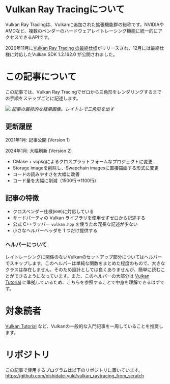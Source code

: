 
# Vulkan Ray Tracingについて

Vulkan Ray Tracingは、Vulkanに追加された拡張機能群の総称です。NVIDIAやAMDなど、複数のベンダーのハードウェアレイトレーシング機能に統一的にアクセスできるAPIです。

2020年11月に[Vulkan Ray Tracing の最終仕様](https://www.khronos.org/blog/vulkan-ray-tracing-final-specification-release)がリリースされ、12月には最終仕様に対応したVulkan SDK 1.2.162.0 が公開されました。

# この記事について

この記事では、Vulkan Ray Tracingでゼロから三角形をレンダリングするまでの手順をステップごとに記述します。

![](https://storage.googleapis.com/zenn-user-upload/rr5crszad0xyh2a33lxmbh21gd0u)
*記事の最終的な結果画像。レイトレで三角形を出す*

## 更新履歴

2021年1月: 記事公開 (Version 1)

2024年1月: 大幅刷新 (Version 2)
- CMake + vcpkgによるクロスプラットフォームなプロジェクトに変更
- Storage imageを削除し、Swapchain imagesに直接描画する形式に変更
- コードの読みやすさを大幅に改善
- コード量を大幅に削減（1500行→1100行）

## 記事の特徴

- クロスベンダー仕様(`KHR`)に対応している
- サードパーティの Vulkan ライブラリを使用せずゼロから記述する
- 公式 C++ラッパー `vulkan.hpp` を使うため冗長な記述が少ない
- 小さなヘルパーヘッダを 1 つだけ提供する

### ヘルパーについて
レイトレーシングに関係のないVulkanのセットアップ部分についてはヘルパーでスキップします。このヘルパーは単純な関数をまとめた程度のもので、大きなクラスは存在しません。そのため設計としては良くありませんが、簡単に読むことができるようになっています。また、このヘルパーの大部分は [Vulkan Tutorial](https://vulkan-tutorial.com/) に準拠しているため、こちらを参照することで中身を理解できるはずです。

# 対象読者
[Vulkan Tutorial](https://vulkan-tutorial.com/) など、Vulkanの一般的な入門記事を一周していることを推奨します。

# リポジトリ
この記事で使用するプログラムは以下のリポジトリに置いています。
https://github.com/nishidate-yuki/vulkan_raytracing_from_scratch
